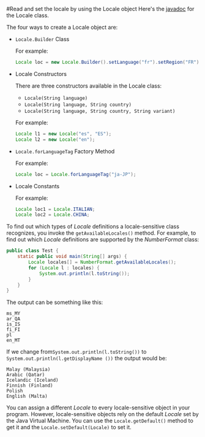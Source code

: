 #Read and set the locale by using the Locale object
Here's the [javadoc](https://docs.oracle.com/javase/8/docs/api/java/util/Locale.html) for the Locale class.

The four ways to create a Locale object are:
* `Locale.Builder` Class
  
  For example:
  ````java
  Locale loc = new Locale.Builder().setLanguage("fr").setRegion("FR").build();
  ````
* Locale Constructors

  There are three constructors available in the Locale class:
  * `Locale(String language)`
  * `Locale(String language, String country)`
  * `Locale(String language, String country, String variant)`
  
  For example:
  ````java
  Locale l1 = new Locale("es", "ES");
  Locale l2 = new Locale("en");
  ````
* `Locale.forLanguageTag` Factory Method

  For example:
  ````java
  Locale loc = Locale.forLanguageTag("ja-JP");
  ````
* Locale Constants

  For example:
  ````java
  Locale loc1 = Locale.ITALIAN;
  Locale loc2 = Locale.CHINA;
  ````

To find out which types of *Locale* definitions a locale-sensitive class recognizes, you invoke the `getAvailableLocales()` method. For example, to find out which *Locale* definitions are supported by the *NumberFormat* class:
````java
public class Test {
    static public void main(String[] args) {
        Locale locales[] = NumberFormat.getAvailableLocales();
        for (Locale l : locales) {
            System.out.println(l.toString());
        }
    }
}
````
The output can be something like this:
````
ms_MY
ar_QA
is_IS
fi_FI
pl
en_MT
````
If we change from`System.out.println(l.toString())` to `System.out.println(l.getDisplayName ())` the output would be:
````
Malay (Malaysia)
Arabic (Qatar)
Icelandic (Iceland)
Finnish (Finland)
Polish
English (Malta)
````

You can assign a different *Locale* to every locale-sensitive object in your program. However, locale-sensitive objects rely on the default *Locale* set by the Java Virtual Machine. You can use the `Locale.getDefault()` method to get it and the `Locale.setDefault(Locale)` to set it.
